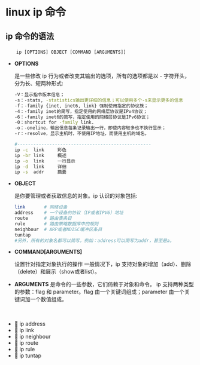 # linux ip 命令

## ip 命令的语法

　　​`ip [OPTIONS] OBJECT [COMMAND [ARGUMENTS]]`​

* **OPTIONS**

  是一些修改 ip 行为或者改变其输出的选项，所有的选项都是以 - 字符开头，分为长、短两种形式:

  ```bash
  -V：显示指令版本信息；
  -s：-stats, -statistics输出更详细的信息；可以使用多个-s来显示更多的信息
  -f：-family {inet, inet6, link} 强制使用指定的协议族；
  -4：-family inet的简写，指定使用的网络层协议是IPv4协议；
  -6：-family inet6的简写，指定使用的网络层协议是IPv6协议；
  -0：shortcut for -family link.
  -o：-oneline，输出信息每条记录输出一行，即使内容较多也不换行显示；
  -r：-resolve，显示主机时，不使用IP地址，而使用主机的域名。

  #--------------------------------------------------
  ip -c  link     彩色
  ip -br link     概述
  ip -o  link     一行显示
  ip -d  link     详细
  ip -s  addr     摘要
  ```

* **OBJECT**

  是你要管理或者获取信息的对象。ip 认识的对象包括:

  ```bash
  link       # 网络设备
  address    # 一个设备的协议（IP或者IPV6）地址
  route      # 路由表条目
  rule       # 路由策略数据库中的规则
  neighbour  # ARP或者NDISC缓冲区条目
  tuntap
  #另外，所有的对象名都可以简写，例如：address可以简写为addr，甚至是a。
  ```

* **COMMAND[ARGUMENTS]**   

  设置针对指定对象执行的操作
  一般情况下，ip 支持对象的增加（add）、删除（delete）和展示（show或者list）。

* **ARGUMENTS** 
  是命令的一些参数，它们倚赖于对象和命令。
  ip 支持两种类型的参数：flag 和 parameter。flag 由一个关键词组成；parameter 由一个关键词加一个数值组成。

　　‍

* 📄 ip address
* 📄 ip link
* 📄 ip neighbour
* 📄 ip route
* 📄 ip rule
* 📄 ip tuntap

　　‍
